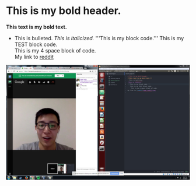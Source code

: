 # This is my bold header.
**This text is my bold text.**
* This is bulleted.
*This is italicized.*
'''This is my block code.'''
   This is my TEST block code.   
    This is my 4 space block of code.    
My link to [reddit](www.reddit.com)

![This is the image text](https://github.com/DylanLovesCoffee/phase-0-gps-1/blob/master/GPS_1.1.jpg?raw=true "image text")
